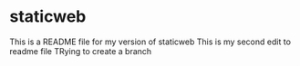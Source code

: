 # staticweb
This is a README file for my version of staticweb
This is my second edit to readme file
TRying to create a branch
